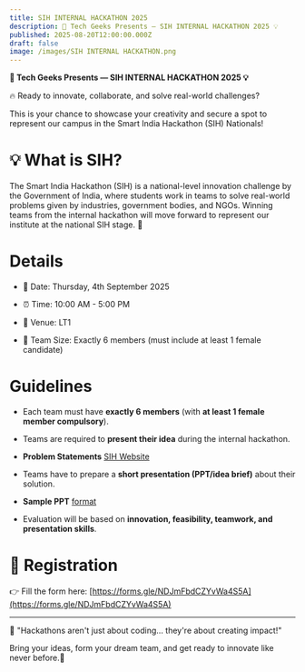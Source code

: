 ```yaml
---
title: SIH INTERNAL HACKATHON 2025
description: 🚀 Tech Geeks Presents — SIH INTERNAL HACKATHON 2025 💡
published: 2025-08-20T12:00:00.000Z
draft: false
image: /images/SIH INTERNAL HACKATHON.png
---
```

**🚀 Tech Geeks Presents — SIH INTERNAL HACKATHON 2025 💡**

🔥 Ready to innovate, collaborate, and solve real-world challenges?

This is your chance to showcase your creativity and secure a spot to represent our campus in the Smart India Hackathon (SIH) Nationals!

# 💡 What is SIH?

The Smart India Hackathon (SIH) is a national-level innovation challenge by the Government of India, where students work in teams to solve real-world problems given by industries, government bodies, and NGOs. Winning teams from the internal hackathon will move forward to represent our institute at the national SIH stage. 🚀

# Details

*   📅 Date: Thursday, 4th September 2025
    
*   ⏰ Time: 10:00 AM - 5:00 PM
    
*   📍 Venue: LT1
    
*   👥 Team Size: Exactly 6 members (must include at least 1 female candidate)
    

# Guidelines

*   Each team must have **exactly 6 members** (with **at least 1 female member compulsory**).
    
*   Teams are required to **present their idea** during the internal hackathon.
    
*   **Problem Statements** [SIH Website](https://sih.gov.in/sih2025PS)
    
*   Teams have to prepare a **short presentation (PPT/idea brief)** about their solution.
    
*   **Sample PPT** [format](https://sih.gov.in/letters/SIH2025-IDEA-Presentation-Format.pptx)
    
*   Evaluation will be based on **innovation, feasibility, teamwork, and presentation skills**.
    

# 📝 Registration

👉 Fill the form here: [https://forms.gle/NDJmFbdCZYvWa4S5A](https://forms.gle/NDJmFbdCZYvWa4S5A)

* * *

💬 "Hackathons aren't just about coding… they're about creating impact!"

Bring your ideas, form your dream team, and get ready to innovate like never before.🚀
